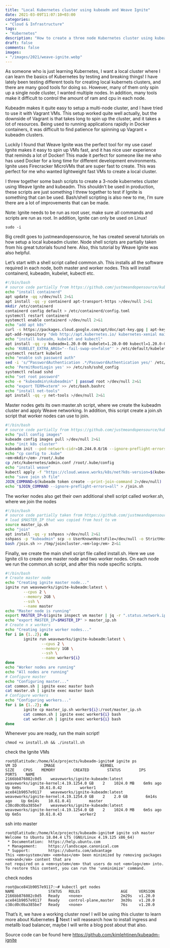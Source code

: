 ```yaml
---
title: "Local Kubernetes cluster using kubeadm and Weave Ignite"
date: 2021-03-09T11:07:10+03:00
categories:
- "Cloud & Infrastructure"
tags:
- "Kubernetes"
description: "How to create a three node Kubernetes cluster using kubeadm and Weave Ignite firecracker VMs"
draft: false
comments: false
images:
- "/images/2021/weave-ignite.webp"
---
```


As someone who is just learning Kubernetes, I want a local cluster where I can learn the basics of Kubernetes by testing and breaking things! I have lately been testing different tools for creating local kubernets clusters, and there are many good tools for doing so. However, many of them only spin up a single node cluster, I wanted multiple nodes. In addition, many tools make it difficult to control the amount of ram and cpu in each node.

Kubeadm makes it quite easy to setup a multi-node cluster, and I have tried to use it with Vagrant VMs. This setup worked quite well actually, but the downside of Vagrant is that takes long to spin up the cluster, and it takes a lot of resources. Being used to running applications rapidly in Docker containers, it was difficult to find patience for spinning up Vagrant + kubeadm clusters.

Luckily I found that Weave Ignite was the perfect tool for my use case! Ignite makes it easy to spin up VMs fast, and it has nice user experience that reminds a lot of Docker! This made it perfect for someone like me who has used Docker for a long time for different development environments. Ignite uses Firecracker MicroVMs that are super fast to create. This was perfect for me who wanted lightweight fast VMs to create a local cluster.

I threw together some bash scripts to create a 3-node kubernetes cluster using Weave Ignite and kubeadm. This shouldn’t be used in production, these scripts are just something I threw together to test if Ignite is something that can be used. Bash/shell scripting is also new to me, I’m sure there are a lot of improvements that can be made.

Note: Ignite needs to be run as root user, make sure all commands and scripts are run as root. In addition, Ignite can only be used on Linux!

```text
sudo -i
```

Big credit goes to justmeandopensource, he has created several tutorials on how setup a local kubeadm cluster. Node shell scripts are partially taken from his great tutorials found here. Also, this tutorial by Weave Ignite was also helpful.

Let’s start with a shell script called common.sh. This installs all the software required in each node, both master and worker nodes. This will install containerd, kubeadm, kubelet, kubectl etc.

```bash
#!/bin/bash
# source code partially from https://github.com/justmeandopensource/kubernetes
echo "install containerd"
apt update -qq >/dev/null 2>&1
apt install -qq -y containerd apt-transport-https >/dev/null 2>&1
mkdir /etc/containerd
containerd config default > /etc/containerd/config.toml
systemctl restart containerd
systemctl enable containerd >/dev/null 2>&1
echo "add apt k8s"
curl -s https://packages.cloud.google.com/apt/doc/apt-key.gpg | apt-key add - >/dev/null 2>&1
apt-add-repository "deb http://apt.kubernetes.io/ kubernetes-xenial main" >/dev/null 2>&1
echo "install kubeadm, kubelet and kubectl"
apt install -qq -y kubeadm=1.20.0-00 kubelet=1.20.0-00 kubectl=1.20.0-00 >/dev/null 2>&1
echo 'KUBELET_EXTRA_ARGS="--fail-swap-on=false"' > /etc/default/kubelet
systemctl restart kubelet
echo "enable ssh password auth"
sed -i 's/^PasswordAuthentication .*/PasswordAuthentication yes/' /etc/ssh/sshd_config
echo 'PermitRootLogin yes' >> /etc/ssh/sshd_config
systemctl reload sshd
echo "set root password"
echo -e "kubeadmin\nkubeadmin" | passwd root >/dev/null 2>&1
echo "export TERM=xterm" >> /etc/bash.bashrc
echo "install net-tools"
apt install -qq -y net-tools >/dev/null 2>&1
```

Master nodes gets its own master.sh script, where we create the kubeadm cluster and apply Weave networking. In addition, this script create a join.sh script that worker nodes can use to join.

```bash
#!/bin/bash
# source code partially from https://github.com/justmeandopensource/kubernetes
echo "pull config images"
kubeadm config images pull >/dev/null 2>&1
echo "init k8s cluster"
kubeadm init --pod-network-cidr=10.244.0.0/16 --ignore-preflight-errors=all >> /root/kubeinit.<em>log</em> 2>&1
echo "cp config to .kube"
<em>mkdir</em> /root/.kube
cp /etc/kubernetes/admin.conf /root/.kube/config  
echo "install weave"
kubectl apply -f "https://cloud.weave.works/k8s/net?k8s-version=$(kubectl version | base64 | tr -d '\n')"
echo "save join sh file"
JOIN_COMMAND=$(kubeadm token create --print-join-command 2>/dev/null) 
echo "$JOIN_COMMAND --ignore-preflight-errors=all" > /join.sh
```

The worker nodes also get their own additional shell script called worker.sh, where we join the nodes

```bash
#!/bin/bash
# source code partially taken from https://github.com/justmeandopensource/kubernetes
# load $MASTER_IP that was copied from host to vm
source master_ip.sh
echo "join"
apt install -qq -y sshpass >/dev/null 2>&1
sshpass -p "kubeadmin" scp -o UserKnownHostsFile=/dev/null -o StrictHostKeyChecking=no $MASTER_IP:/join.sh /join.sh 2>/tmp/joincluster.<em>log</em>
bash /join.sh >> /tmp/joincluster.<em>log</em> 2>&1
```

Finally, we create the main shell script file called install.sh. Here we use Ignite cli to create one master node and two worker nodes. On each node we run the common.sh script, and after this node specific scripts.

```bash
#!/bin/bash
# Create master node
echo "Creating ignite master node..."
ignite run weaveworks/ignite-kubeadm:latest \
        --cpus 2 \
        --memory 2GB \
        --ssh \
        --name master
echo "Master node is running"
export MASTER_IP=$(ignite inspect vm master | jq -r ".status.network.ipAddresses[0]")
echo "export MASTER_IP=$MASTER_IP" > master_ip.sh
# Create n x workers 
echo "Creating ignite worker nodes..."
for i in {1..2}; do
        ignite run weaveworks/ignite-kubeadm:latest \
                --cpus 2 \
                --memory 1GB \
                --ssh \
                --name worker${i}
done
echo "Worker nodes are running"
echo "All nodes are running"
# Configure master
echo "Configuring master..."
cat common.sh | ignite exec master bash
cat master.sh | ignite exec master bash
# Configure workers
echo "Configuring workers..."
for i in {1..2}; do
        ignite cp master_ip.sh worker${i}:/root/master_ip.sh
        cat common.sh | ignite exec worker${i} bash
        cat worker.sh | ignite exec worker${i} bash
done
```

Whenever you are ready, run the main script!

```text
chmod +x install.sh && ./install.sh
```

check the Ignite VMs

```text
root@latitude:/home/kle/projects/kubeadm-ignite# ignite ps
VM ID            IMAGE                    KERNEL                    SIZE    CPUS    MEMORY        CREATED        STATUS        IPS        PORTS    NAME
2166bb876082c0d5    weaveworks/ignite-kubeadm:latest    weaveworks/ignite-kernel:4.19.1254.0 GB    2    1024.0 MB    6m9s ago    Up 6m9s        10.61.0.42        worker1
ace841b9057e9117    weaveworks/ignite-kubeadm:latest    weaveworks/ignite-kernel:4.19.1254.0 GB    2    2.0 GB        6m14s ago    Up 6m14s    10.61.0.41        master
c38cd0c0ba385be7    weaveworks/ignite-kubeadm:latest    weaveworks/ignite-kernel:4.19.1254.0 GB    2    1024.0 MB    6m5s ago    Up 6m5s        10.61.0.43        worker2
```

ssh into master

```text
root@latitude:/home/kle/projects/kubeadm-ignite# ignite ssh master
Welcome to Ubuntu 18.04.4 LTS (GNU/Linux 4.19.125 x86_64)
 * Documentation:  https://help.ubuntu.com
 * Management:     https://landscape.canonical.com
 * Support:        https://ubuntu.com/advantage
This <em>system</em> <em>has</em> been minimized by removing packages <em>and</em> content that are
not required on a <em>system</em> that users do not <em>log</em> into.
To restore this content, you can run the 'unminimize' command.
```

check nodes

```text
root@ace841b9057e9117:~# kubectl get nodes
NAME               STATUS   ROLES                  AGE     VERSION
2166bb876082c0d5   Ready    <none>                 2m29s   v1.20.0
ace841b9057e9117   Ready    control-plane,master   3m39s   v1.20.0
c38cd0c0ba385be7   Ready    <none>                 76s     v1.20.0
```

That’s it, we have a working cluster now! I will be using this cluster to learn more about Kubernetes 🙂 Next I will reasearch how to install ingress and metallb load balancer, maybe I will write a blog post about that also.

Source code can be found here <a href="https://github.com/kimlehtinen/kubeadm-ignite" target="_blank">https://github.com/kimlehtinen/kubeadm-ignite</a>

